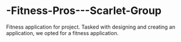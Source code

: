 # -Fitness-Pros---Scarlet-Group
Fitness application for project.
Tasked with designing and creating an application, we opted for a fitness application.
